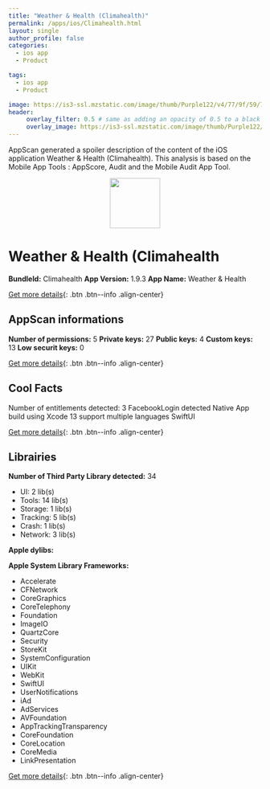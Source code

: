 ```yaml
---
title: "Weather & Health (Climahealth)"
permalink: /apps/ios/Climahealth.html
layout: single
author_profile: false
categories: 
  - ios app 
  - Product 

tags: 
  - ios app 
  - Product 

image: https://is3-ssl.mzstatic.com/image/thumb/Purple122/v4/77/9f/59/779f59a1-d1d1-5313-72af-dba976ec5a55/AppIcon-0-1x_U007emarketing-0-5-0-85-220.png/512x512bb.jpg
header: 
     overlay_filter: 0.5 # same as adding an opacity of 0.5 to a black background
     overlay_image: https://is3-ssl.mzstatic.com/image/thumb/Purple122/v4/77/9f/59/779f59a1-d1d1-5313-72af-dba976ec5a55/AppIcon-0-1x_U007emarketing-0-5-0-85-220.png/512x512bb.jpg
---
```

AppScan generated a spoiler description of the content of the iOS application Weather & Health (Climahealth). This analysis is based on the Mobile App Tools : AppScore, Audit and the Mobile Audit App Tool.

  
  
<div style="text-align: center;"><img src="https://is3-ssl.mzstatic.com/image/thumb/Purple122/v4/77/9f/59/779f59a1-d1d1-5313-72af-dba976ec5a55/AppIcon-0-1x_U007emarketing-0-5-0-85-220.png/512x512bb.jpg" width="100" height="100"></div>  
  
# Weather & Health (Climahealth

**BundleId:** Climahealth
**App Version:** 1.9.3
**App Name:** Weather & Health


[Get more details](/pricing.html){: .btn .btn--info .align-center}  
  
## AppScan informations 

**Number of permissions:** 5
**Private keys:** 27
**Public keys:** 4
**Custom keys:** 13
**Low securit keys:** 0
  
[Get more details](/pricing.html){: .btn .btn--info .align-center}

## Cool Facts

Number of entitlements detected: 3
FacebookLogin detected
Native App
build using Xcode 13
support multiple languages
SwiftUI
  
[Get more details](/pricing.html){: .btn .btn--info .align-center}

## Librairies 
**Number of Third Party Library detected:** 34
- UI: 2 lib(s)
- Tools: 14 lib(s)
- Storage: 1 lib(s)
- Tracking: 5 lib(s)
- Crash: 1 lib(s)
- Network: 3 lib(s)

**Apple dylibs:**


**Apple System Library Frameworks:**
- Accelerate
- CFNetwork
- CoreGraphics
- CoreTelephony
- Foundation
- ImageIO
- QuartzCore
- Security
- StoreKit
- SystemConfiguration
- UIKit
- WebKit
- SwiftUI
- UserNotifications
- iAd
- AdServices
- AVFoundation
- AppTrackingTransparency
- CoreFoundation
- CoreLocation
- CoreMedia
- LinkPresentation


  
[Get more details](/pricing.html){: .btn .btn--info .align-center}

